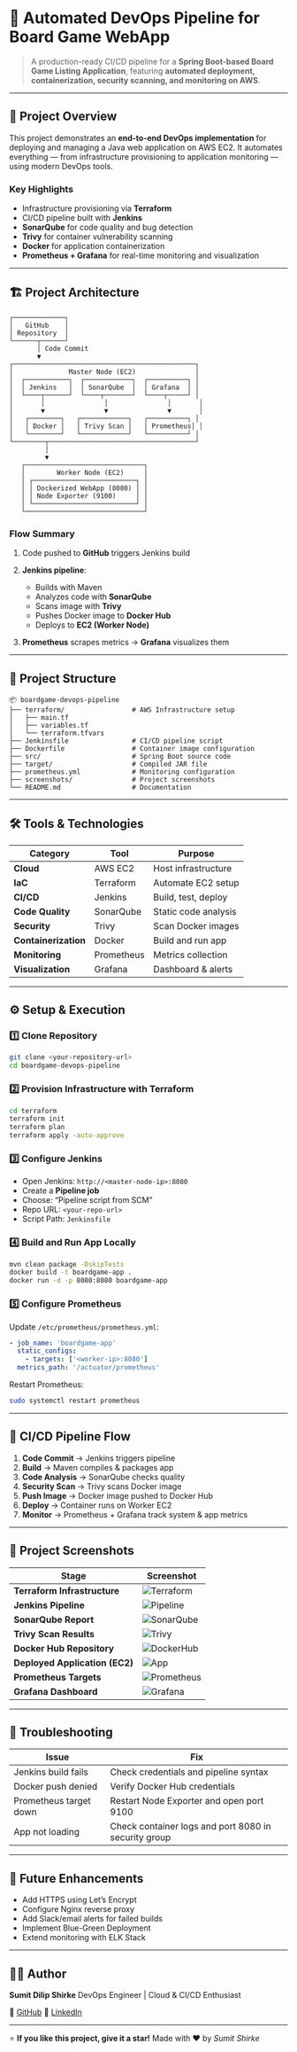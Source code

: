# 🚀 Automated DevOps Pipeline for Board Game WebApp

> A production-ready CI/CD pipeline for a **Spring Boot-based Board Game Listing Application**, featuring **automated deployment, containerization, security scanning, and monitoring on AWS**.

---

## 🎯 Project Overview

This project demonstrates an **end-to-end DevOps implementation** for deploying and managing a Java web application on AWS EC2.
It automates everything — from infrastructure provisioning to application monitoring — using modern DevOps tools.

### **Key Highlights**

* Infrastructure provisioning via **Terraform**
* CI/CD pipeline built with **Jenkins**
* **SonarQube** for code quality and bug detection
* **Trivy** for container vulnerability scanning
* **Docker** for application containerization
* **Prometheus + Grafana** for real-time monitoring and visualization

---

## 🏗️ Project Architecture

```text
┌─────────────┐
│   GitHub    │
│ Repository  │
└──────┬──────┘
       │ Code Commit
       ▼
┌──────────────────────────────────────────────┐
│              Master Node (EC2)               │
│  ┌───────────┐  ┌────────────┐  ┌──────────┐ │
│  │ Jenkins   │  │ SonarQube  │  │ Grafana  │ │
│  └────┬──────┘  └────┬───────┘  └────┬─────┘ │
│       │               │               │       │
│       ▼               ▼               ▼       │
│   ┌────────┐   ┌────────────┐   ┌──────────┐ │
│   │ Docker │   │ Trivy Scan │   │ Prometheus│ │
│   └────────┘   └────────────┘   └──────────┘ │
└────────┬─────────────────────────────────────┘
         │
         ▼
   ┌──────────────────────────────┐
   │        Worker Node (EC2)     │
   │ ┌──────────────────────────┐ │
   │ │ Dockerized WebApp (8080) │ │
   │ │ Node Exporter (9100)     │ │
   │ └──────────────────────────┘ │
   └──────────────────────────────┘
```

### **Flow Summary**

1. Code pushed to **GitHub** triggers Jenkins build
2. **Jenkins pipeline**:

   * Builds with Maven
   * Analyzes code with **SonarQube**
   * Scans image with **Trivy**
   * Pushes Docker image to **Docker Hub**
   * Deploys to **EC2 (Worker Node)**
3. **Prometheus** scrapes metrics → **Grafana** visualizes them

---

## 🧩 Project Structure

```
📦 boardgame-devops-pipeline
├── terraform/                 # AWS Infrastructure setup
│   ├── main.tf
│   ├── variables.tf
│   └── terraform.tfvars
├── Jenkinsfile                # CI/CD pipeline script
├── Dockerfile                 # Container image configuration
├── src/                       # Spring Boot source code
├── target/                    # Compiled JAR file
├── prometheus.yml             # Monitoring configuration
├── screenshots/               # Project screenshots
└── README.md                  # Documentation
```

---

## 🛠️ Tools & Technologies

| Category             | Tool       | Purpose              |
| -------------------- | ---------- | -------------------- |
| **Cloud**            | AWS EC2    | Host infrastructure  |
| **IaC**              | Terraform  | Automate EC2 setup   |
| **CI/CD**            | Jenkins    | Build, test, deploy  |
| **Code Quality**     | SonarQube  | Static code analysis |
| **Security**         | Trivy      | Scan Docker images   |
| **Containerization** | Docker     | Build and run app    |
| **Monitoring**       | Prometheus | Metrics collection   |
| **Visualization**    | Grafana    | Dashboard & alerts   |

---

## ⚙️ Setup & Execution

### 1️⃣ Clone Repository

```bash
git clone <your-repository-url>
cd boardgame-devops-pipeline
```

### 2️⃣ Provision Infrastructure with Terraform

```bash
cd terraform
terraform init
terraform plan
terraform apply -auto-approve
```

### 3️⃣ Configure Jenkins

* Open Jenkins: `http://<master-node-ip>:8080`
* Create a **Pipeline job**
* Choose: “Pipeline script from SCM”
* Repo URL: `<your-repo-url>`
* Script Path: `Jenkinsfile`

### 4️⃣ Build and Run App Locally

```bash
mvn clean package -DskipTests
docker build -t boardgame-app .
docker run -d -p 8080:8080 boardgame-app
```

### 5️⃣ Configure Prometheus

Update `/etc/prometheus/prometheus.yml`:

```yaml
- job_name: 'boardgame-app'
  static_configs:
    - targets: ['<worker-ip>:8080']
  metrics_path: '/actuator/prometheus'
```

Restart Prometheus:

```bash
sudo systemctl restart prometheus
```

---

## 🔄 CI/CD Pipeline Flow

1. **Code Commit** → Jenkins triggers pipeline
2. **Build** → Maven compiles & packages app
3. **Code Analysis** → SonarQube checks quality
4. **Security Scan** → Trivy scans Docker image
5. **Push Image** → Docker image pushed to Docker Hub
6. **Deploy** → Container runs on Worker EC2
7. **Monitor** → Prometheus + Grafana track system & app metrics

---

## 📸 Project Screenshots

| Stage                          | Screenshot                                                                                    |
| ------------------------------ | --------------------------------------------------------------------------------------------- |
| **Terraform Infrastructure**   | ![Terraform](https://github.com/user-attachments/assets/cde87b28-5122-4bae-9c2f-53e1491e62fb) |
| **Jenkins Pipeline**           | ![Pipeline](https://github.com/user-attachments/assets/f918435c-6ab7-4be4-bcf3-be5f66387e9f)  |
| **SonarQube Report**           | ![SonarQube](https://github.com/user-attachments/assets/14616d32-948d-4263-9101-1a7dc31be5fe) |
| **Trivy Scan Results**         | ![Trivy](https://github.com/user-attachments/assets/894b4d9f-dd24-4890-9492-052cba6eeb9a)     |
| **Docker Hub Repository**      | ![DockerHub](https://github.com/user-attachments/assets/152088c1-717c-4502-84e8-dab286e995e4) |
| **Deployed Application (EC2)** | ![App](https://github.com/user-attachments/assets/0ab14c6b-997c-4f4e-a5ad-6f64ece4a3cb)       |
| **Prometheus Targets**         | ![Prometheus](https://github.com/user-attachments/assets/5bcbd4f2-5c81-4f59-9b83-9f0a41e118f2)   |
| **Grafana Dashboard**          | ![Grafana](https://github.com/user-attachments/assets/876f7f0a-a65b-477b-a20b-c8991329ce64)   |

---

## 🧠 Troubleshooting

| Issue                  | Fix                                                  |
| ---------------------- | ---------------------------------------------------- |
| Jenkins build fails    | Check credentials and pipeline syntax                |
| Docker push denied     | Verify Docker Hub credentials                        |
| Prometheus target down | Restart Node Exporter and open port 9100             |
| App not loading        | Check container logs and port 8080 in security group |

---

## 🚀 Future Enhancements

* Add HTTPS using Let’s Encrypt
* Configure Nginx reverse proxy
* Add Slack/email alerts for failed builds
* Implement Blue-Green Deployment
* Extend monitoring with ELK Stack

---

## 👨‍💻 Author

**Sumit Dilip Shirke**
DevOps Engineer | Cloud & CI/CD Enthusiast

🔗 [GitHub](https://github.com/sumitshirke333)
🔗 [LinkedIn](https://linkedin.com/in/sumit-shirke-0335ab337)

---

⭐ **If you like this project, give it a star!**
Made with ❤️ by *Sumit Shirke*

